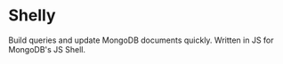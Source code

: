 Shelly
======

Build queries and update MongoDB documents quickly. Written in JS for MongoDB's JS Shell.
